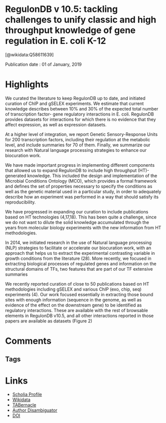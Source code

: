 
RegulonDB v 10.5: tackling challenges to unify classic and high throughput knowledge of gene regulation in E. coli K-12
=======================================================================================================================
  
  [@wikidata:Q58611639]  
  
Publication date : 01 of January, 2019  

# Highlights

We curated the literature to keep RegulonDB up to date, and initiated curation of ChIP and gSELEX experiments. We estimate that current knowledge describes between 10% and 30% of the expected total number of transcription factor- gene regulatory interactions in E. coli. RegulonDB provides datasets for interactions for which there is no evidence that they affect expression, as well as expression datasets.

At a higher level of integration, we report Genetic Sensory-Response Units for 200 transcription factors, including their regulation at the metabolic level, and include summaries for 70 of them. Finally, we summarize our research with Natural language processing strategies to enhance our biocuration work.

We have made important progress in implementing different components that allowed us to expand RegulonDB to include high throughput (HT)-generated knowledge. This included the design and implementation of the Microbial Conditions Ontology (MCO), which provides a formal framework and defines the set of properties necessary to specify the conditions as well as the genetic material used in a particular study, in order to adequately describe how an experiment was performed in a way that should satisfy its reproducibility.

We have progressed in expanding our curation to include publications based on HT technologies (4,17,18). This has been quite a challenge, since we do not want to dilute the solid knowledge accumulated through the years from molecular biology experiments with the new information from HT methodologies. 

In 2014, we initiated research in the use of Natural language processing (NLP) strategies to facilitate or accelerate our biocuration work, with an approach that helps us to extract the experimental contrasting variable in growth conditions from the literature (28). More recently, we focused in extracting biological processes of regulated genes and information on the structural domains of TFs, two features that are part of our TF extensive summaries

We recently reported curation of close to 50 publications based on HT methodologies including gSELEX and various ChIP (exo, chip, seq) experiments (4). Our work focused essentially in extracting those bound sites with enough information (sequence in the genome, as well as evidence of the effect on the downstream gene) to be identified as regulatory interactions. These are available with the rest of browsable elements in RegulonDB v10.5, and all other interactions reported in those papers are available as datasets (Figure 2)

# Comments

## Tags

# Links
  
 * [Scholia Profile](https://scholia.toolforge.org/work/Q58611639)  
 * [Wikidata](https://www.wikidata.org/wiki/Q58611639)  
 * [TABernacle](https://tabernacle.toolforge.org/?#/tab/manual/Q58611639/P921%3BP4510)  
 * [Author Disambiguator](https://author-disambiguator.toolforge.org/work_item_oauth.php?id=Q58611639&batch_id=&match=1&author_list_id=&doit=Get+author+links+for+work)  
 * [DOI](https://doi.org/10.1093/NAR/GKY1077)  

